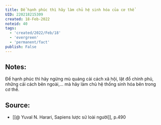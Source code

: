 ```yaml
---
title: Để hạnh phúc thì hãy làm chủ hệ sinh hóa của cơ thể
UID: 220218215309
created: 18-Feb-2022
noteid: 40
tags:
  - 'created/2022/Feb/18'
  - 'evergreen'
  - 'permanent/fact'
publish: False
---
```

## Notes:
Để hạnh phúc thì hãy ngừng mù quáng cải cách xã hội, lật đổ chính phủ, những cải cách bên ngoài,... mà hãy làm chủ hệ thống sinh hóa bên trong cơ thể.

## Source:
- [[@ Yuval N. Harari, Sapiens lược sử loài người]], p.490


